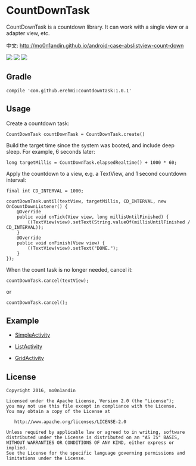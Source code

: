 CountDownTask
=============

CountDownTask is a countdown library. It can work with a single view or a
adapter view, etc.

中文: <http://mo0n1andin.github.io/android-case-abslistview-count-down>

![](https://raw.githubusercontent.com/mo0n1andin/CountDownTask/master/screen_record_1.gif) ![](https://raw.githubusercontent.com/mo0n1andin/CountDownTask/master/screen_record_2.gif) ![](https://raw.githubusercontent.com/mo0n1andin/CountDownTask/master/screen_record_3.gif)

Gradle
------

~~~~~~~~~~~~~~~~~~~~~~~~~~~~~~~~~~~~~~~~~~~~~~~~~~~~~~~~~~~~~~~~~~~~~~~~~~~~~~~~
compile 'com.github.erehmi:countdowntask:1.0.1'
~~~~~~~~~~~~~~~~~~~~~~~~~~~~~~~~~~~~~~~~~~~~~~~~~~~~~~~~~~~~~~~~~~~~~~~~~~~~~~~~

Usage
-----

Create a countdown task:

~~~~~~~~~~~~~~~~~~~~~~~~~~~~~~~~~~~~~~~~~~~~~~~~~~~~~~~~~~~~~~~~~~~~~~~~~~~~~~~~
CountDownTask countDownTask = CountDownTask.create()
~~~~~~~~~~~~~~~~~~~~~~~~~~~~~~~~~~~~~~~~~~~~~~~~~~~~~~~~~~~~~~~~~~~~~~~~~~~~~~~~

Build the target time since the system was booted, and include deep sleep. For
example, 6 seconds later:

~~~~~~~~~~~~~~~~~~~~~~~~~~~~~~~~~~~~~~~~~~~~~~~~~~~~~~~~~~~~~~~~~~~~~~~~~~~~~~~~
long targetMillis = CountDownTask.elapsedRealtime() + 1000 * 60;
~~~~~~~~~~~~~~~~~~~~~~~~~~~~~~~~~~~~~~~~~~~~~~~~~~~~~~~~~~~~~~~~~~~~~~~~~~~~~~~~

Apply the countdown to a view, e.g. a TextView, and 1 second countdown interval:

~~~~~~~~~~~~~~~~~~~~~~~~~~~~~~~~~~~~~~~~~~~~~~~~~~~~~~~~~~~~~~~~~~~~~~~~~~~~~~~~
final int CD_INTERVAL = 1000;

countDownTask.until(textView, targetMillis, CD_INTERVAL, new OnCountDownListener() {
    @Override
    public void onTick(View view, long millisUntilFinished) {
        ((TextView)view).setText(String.valueOf(millisUntilFinished / CD_INTERVAL));
    }
    @Override
    public void onFinish(View view) {
        ((TextView)view).setText("DONE.");
    }
});
~~~~~~~~~~~~~~~~~~~~~~~~~~~~~~~~~~~~~~~~~~~~~~~~~~~~~~~~~~~~~~~~~~~~~~~~~~~~~~~~

When the count task is no longer needed, cancel it:

~~~~~~~~~~~~~~~~~~~~~~~~~~~~~~~~~~~~~~~~~~~~~~~~~~~~~~~~~~~~~~~~~~~~~~~~~~~~~~~~
countDownTask.cancel(textView);
~~~~~~~~~~~~~~~~~~~~~~~~~~~~~~~~~~~~~~~~~~~~~~~~~~~~~~~~~~~~~~~~~~~~~~~~~~~~~~~~

or

~~~~~~~~~~~~~~~~~~~~~~~~~~~~~~~~~~~~~~~~~~~~~~~~~~~~~~~~~~~~~~~~~~~~~~~~~~~~~~~~
countDownTask.cancel();
~~~~~~~~~~~~~~~~~~~~~~~~~~~~~~~~~~~~~~~~~~~~~~~~~~~~~~~~~~~~~~~~~~~~~~~~~~~~~~~~

Example
-------

-   [SimpleActivity](https://github.com/mo0n1andin/CountDownTask/blob/master/samples/src/main/java/io/github/mo0n1andin/samples/SimpleActivity.java)

-   [ListActivity](https://github.com/mo0n1andin/CountDownTask/blob/master/samples/src/main/java/io/github/mo0n1andin/samples/ListActivity.java)

-   [GridActivity](https://github.com/mo0n1andin/CountDownTask/blob/master/samples/src/main/java/io/github/mo0n1andin/samples/GridActivity.java)

License
-------

~~~~~~~~~~~~~~~~~~~~~~~~~~~~~~~~~~~~~~~~~~~~~~~~~~~~~~~~~~~~~~~~~~~~~~~~~~~~~~~~
Copyright 2016, mo0n1andin

Licensed under the Apache License, Version 2.0 (the "License");
you may not use this file except in compliance with the License.
You may obtain a copy of the License at

   http://www.apache.org/licenses/LICENSE-2.0

Unless required by applicable law or agreed to in writing, software
distributed under the License is distributed on an "AS IS" BASIS,
WITHOUT WARRANTIES OR CONDITIONS OF ANY KIND, either express or implied.
See the License for the specific language governing permissions and
limitations under the License.
~~~~~~~~~~~~~~~~~~~~~~~~~~~~~~~~~~~~~~~~~~~~~~~~~~~~~~~~~~~~~~~~~~~~~~~~~~~~~~~~
